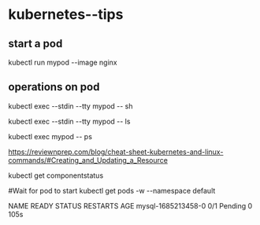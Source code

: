 # kubernetes--tips

## start a pod 
kubectl run mypod --image nginx

## operations on pod
kubectl exec --stdin --tty mypod -- sh

kubectl exec --stdin --tty mypod -- ls

kubectl exec  mypod -- ps 

https://reviewnprep.com/blog/cheat-sheet-kubernetes-and-linux-commands/#Creating_and_Updating_a_Resource

kubectl get componentstatus


#Wait for pod to start 
kubectl get pods -w --namespace default

NAME                 READY   STATUS    RESTARTS   AGE
mysql-1685213458-0   0/1     Pending   0          105s


